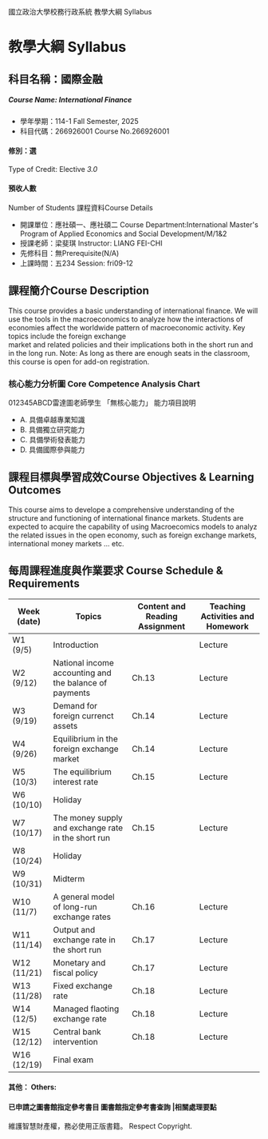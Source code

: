 國立政治大學校務行政系統 教學大綱 Syllabus
# 教學大綱 Syllabus
##  科目名稱：國際金融
#####  Course Name: International Finance
  * 學年學期：114-1 Fall Semester, 2025 
  * 科目代碼：266926001 Course No.266926001
#### 修別：選
Type of Credit: Elective 
_3.0_
#### 預收人數
Number of Students
課程資料Course Details
  * 開課單位：應社碩一、應社碩二 Course Department:International Master's Program of Applied Economics and Social Development/M/1&2 
  * 授課老師：梁斐琪 Instructor: LIANG FEI-CHI 
  * 先修科目：無Prerequisite(N/A)
  * 上課時間：五234 Session: fri09-12
##  課程簡介Course Description
This course provides a basic understanding of international finance. We will use the tools in the macroeconomics to analyze how the interactions of economies affect the worldwide pattern of macroeconomic activity. Key topics include the foreign exchange  
market and related policies and their implications both in the short run and in the long run.
Note: As long as there are enough seats in the classroom, this course is open for add-on registration.
###  核心能力分析圖 Core Competence Analysis Chart
012345ABCD雷達圖老師學生
「無核心能力」 
能力項目說明
  * A. 具備卓越專業知識
  * B. 具備獨立研究能力
  * C. 具備學術發表能力
  * D. 具備國際參與能力
##  課程目標與學習成效Course Objectives & Learning Outcomes 
This course aims to develope a comprehensive understanding of the structure and functioning of international finance markets. 
Students are expected to acquire the capability of using Macroecomics models to analyz the related issues in the open economy, such as foreign exchange markets, international money markets ... etc.
##  每周課程進度與作業要求 Course Schedule & Requirements
Week (date) | Topics | Content and Reading Assignment | Teaching Activities and Homework  
---|---|---|---  
W1 (9/5) | Introduction  |  | Lecture  
W2 (9/12) | National income accounting and the balance of payments | Ch.13 | Lecture  
W3 (9/19) | Demand for foreign currenct assets | Ch.14 | Lecture  
W4 (9/26) | Equilibrium in the foreign exchange market | Ch.14 | Lecture  
W5 (10/3) | The equilibrium interest rate | Ch.15 | Lecture  
W6 (10/10) | Holiday |  |   
W7 (10/17) | The money supply and exchange rate in the short run | Ch.15 | Lecture  
W8 (10/24) | Holiday |  |   
W9 (10/31) | Midterm |  |   
W10 (11/7) | A general model of long-run exchange rates | Ch.16 | Lecture  
W11 (11/14) | Output and exchange rate in the short run | Ch.17 | Lecture  
W12 (11/21) | Monetary and fiscal policy | Ch.17 | Lecture  
W13 (11/28) | Fixed exchange rate | Ch.18 | Lecture  
W14 (12/5) | Managed flaoting exchange rate | Ch.18 | Lecture  
W15 (12/12) | Central bank intervention | Ch.18 | Lecture  
W16 (12/19) | Final exam |  |   
####  其他： Others:
####  已申請之圖書館指定參考書目  圖書館指定參考書查詢 |相關處理要點
維護智慧財產權，務必使用正版書籍。 Respect Copyright.